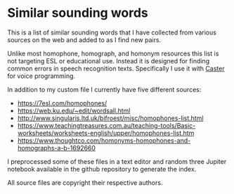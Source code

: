 # Similar sounding words

This is a list of similar sounding words that I have collected from various sources on the web
and added to as I find new pairs.

Unlike most homophone, homograph, and homonym resources this list is not targeting
ESL or educational use. Instead it is designed for finding common errors in speech recognition texts.
Specifically I use it with [Caster](https://caster.readthedocs.io/en/latest/) for voice programming.

In addition to my custom file I currently have five different sources:
 *  https://7esl.com/homophones/
 *  https://web.ku.edu/~edit/wordsall.html
 *  http://www.singularis.ltd.uk/bifroest/misc/homophones-list.html
 *  https://www.teachingtreasures.com.au/teaching-tools/Basic-worksheets/worksheets-english/upper/homophones-list.htm
 *  https://www.thoughtco.com/homonyms-homophones-and-homographs-a-b-1692660
 
I preprocessed some of these files in a text editor and
random three Jupiter notebook available in the github repository
to generate the index.

All source files are copyright their respective authors.
